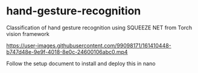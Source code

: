 # hand-gesture-recognition
Classification of hand gesture recognition using SQUEEZE NET from Torch vision framework



https://user-images.githubusercontent.com/99098171/161410448-b747d48e-9e9f-4018-8e0c-24600106abc0.mp4



Follow the setup document to install and deploy this in nano
